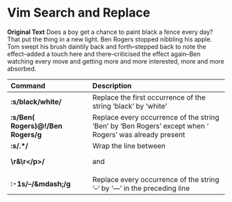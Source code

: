 # Vim Search and Replace

**Original Text**
Does a boy get a chance to paint black a fence every day? That put the thing in a new light. Ben Rogers stopped nibbling his apple. Tom swept his brush daintily back and forth–stepped back to note the effect–added a touch here and there–criticised the effect again–Ben watching every move and getting more and more interested, more and more absorbed.  

|Command|Description|
|:---|:---|
|**:s/black/white/**|Replace the first occurrence of the string ‘black’ by ‘white’|
|**:s/Ben\( Rogers\)\@!/Ben Rogers/g**|Replace every occurrence of the string ‘Ben’ by ‘Ben Rogers’ except when ‘ Rogers’ was already present|
|**:s/.*/<p>\r&\r<\/p>/**|Wrap the line between <p> and </p>|
|**:-1s/–/\&mdash;/g**| Replace every occurrence of the string ‘–‘ by ‘&mdash;’ in the preceding line|


